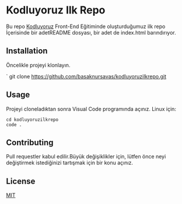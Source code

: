 # Kodluyoruz Ilk Repo

Bu repo [Kodluyoruz](https://kodluyoruz.org) Front-End Eğitiminde oluşturduğumuz ilk repo İçerisinde bir adetREADME dosyası, bir adet de index.html barındırıyor.

## Installation

Öncelikle projeyi klonlayın.

` git clone https://github.com/basaknursavas/kodluyoruzilkrepo.git

## Usage

Projeyi cloneladıktan sonra Visual Code programında açınız.
Linux için:

```
cd kodluyoruzilkrepo
code .
``` 

## Contributing

Pull requestler kabul edilir.Büyük değişiklikler için, lütfen önce neyi değiştirmek istediğinizi tartışmak için bir konu açınız.

## License

[MIT](https://choosealicense.com/licenses/mit/)

